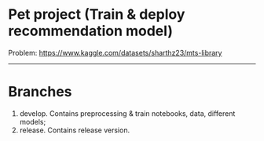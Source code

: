 # Pet project (Train & deploy recommendation model)
Problem: https://www.kaggle.com/datasets/sharthz23/mts-library
____
# Branches
1. develop. Contains preprocessing & train notebooks, data, different models;
2. release. Contains release version.
